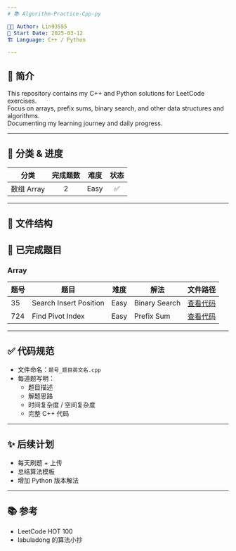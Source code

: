 ```yaml
---
# 📚 Algorithm-Practice-Cpp-py

👨‍💻 Author: Lin93555  
📅 Start Date: 2025-03-12  
🏗️ Language: C++ / Python

---
```


## 🚀 简介
This repository contains my C++ and Python solutions for LeetCode exercises.  
Focus on arrays, prefix sums, binary search, and other data structures and algorithms.  
Documenting my learning journey and daily progress.

---

## 📝 分类 & 进度
| 分类       | 完成题数 | 难度  | 状态 |
|------------|:--------:|:------:|:----:|
| 数组 Array |    2     | Easy   | ✅   |

---

## 📂 文件结构
## 📌 已完成题目
### Array
| 题号 | 题目                   | 难度 | 解法        | 文件路径                                          |
|------|------------------------|------|-------------|---------------------------------------------------|
| 35   | Search Insert Position | Easy | Binary Search | [查看代码](/Volumes/硬盘/LeetCode-Cpp/2025-3-12数组/35_Search_Insert_Position.cpp) |
| 724  | Find Pivot Index       | Easy | Prefix Sum  | [查看代码](/Volumes/硬盘/LeetCode-Cpp/2025-3-12数组/724_Find_Pivot_Index.cpp)     |

---

## ✅ 代码规范
- 文件命名：`题号_题目英文名.cpp`
- 每道题写明：
  - 题目描述
  - 解题思路
  - 时间复杂度 / 空间复杂度
  - 完整 C++ 代码

---

## ✨ 后续计划
- 每天刷题 + 上传
- 总结算法模板
- 增加 Python 版本解法

---

## 📚 参考
- LeetCode HOT 100
- labuladong 的算法小抄
